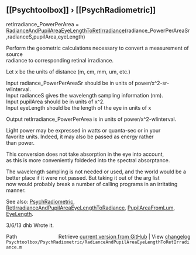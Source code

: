 ## [[Psychtoolbox]] &#8250; [[PsychRadiometric]]

retIrradiance\_PowerPerArea = [RadianceAndPupilAreaEyeLengthToRetIrradiance](RadianceAndPupilAreaEyeLengthToRetIrradiance)(radiance\_PowerPerAreaSr,radianceS,pupilArea,eyeLength)  
  
Perform the geometric calculations necessary to convert a measurement of source  
radiance to corresponding retinal irradiance.   
  
Let x be the units of distance (m, cm, mm, um, etc.)  
  
  Input radiance\_PowerPerAreaSr should be in units of power/x^2-sr-wlinterval.  
  Input radianceS gives the wavelength sampling information (nm).  
  Input pupilArea should be in units of x^2.  
  Input eyeLength should be the length of the eye in units of x  
  
  Output retIrradiance\_PowerPerArea is in units of power/x^2-wlinterval.  
  
  Light power may be expressed in watts or quanta-sec or in your  
  favorite units.  Indeed, it may also be passed as energy rather  
  than power.    
  
This conversion does not take absorption in the eye into account,  
as this is more conveniently foldeded into the spectral absorptance.  
  
The wavelength sampling is not needed or used, and the world would be a  
better place if it were not passed.  But taking it out of the arg list  
now would probably break a number of calling programs in an irritating  
manner.  
  
See also: [PsychRadiometric](PsychRadiometric), [RetIrradianceAndPupilAreaEyeLengthToRadiance](RetIrradianceAndPupilAreaEyeLengthToRadiance), [PupilAreaFromLum](PupilAreaFromLum), [EyeLength](EyeLength).  
  
3/6/13  dhb  Wrote it.  




<div class="code_header" style="text-align:right;">
  <span style="float:left;">Path&nbsp;&nbsp;</span> <span class="counter">Retrieve <a href=
  "https://raw.github.com/Psychtoolbox-3/Psychtoolbox-3/beta/Psychtoolbox/PsychRadiometric/RadianceAndPupilAreaEyeLengthToRetIrradiance.m">current version from GitHub</a> | View <a href=
  "https://github.com/Psychtoolbox-3/Psychtoolbox-3/commits/beta/Psychtoolbox/PsychRadiometric/RadianceAndPupilAreaEyeLengthToRetIrradiance.m">changelog</a></span>
</div>
<div class="code">
  <code>Psychtoolbox/PsychRadiometric/RadianceAndPupilAreaEyeLengthToRetIrradiance.m</code>
</div>

